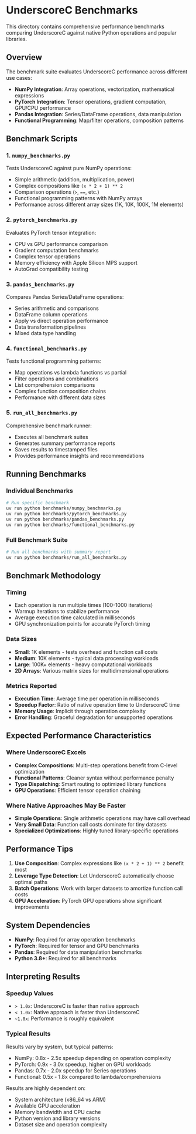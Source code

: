 # UnderscoreC Benchmarks

This directory contains comprehensive performance benchmarks comparing UnderscoreC against native Python operations and popular libraries.

## Overview

The benchmark suite evaluates UnderscoreC performance across different use cases:

- **NumPy Integration**: Array operations, vectorization, mathematical expressions
- **PyTorch Integration**: Tensor operations, gradient computation, GPU/CPU performance  
- **Pandas Integration**: Series/DataFrame operations, data manipulation
- **Functional Programming**: Map/filter operations, composition patterns

## Benchmark Scripts

### 1. `numpy_benchmarks.py`
Tests UnderscoreC against pure NumPy operations:
- Simple arithmetic (addition, multiplication, power)
- Complex compositions like `(x * 2 + 1) ** 2`
- Comparison operations (`>`, `==`, etc.)
- Functional programming patterns with NumPy arrays
- Performance across different array sizes (1K, 10K, 100K, 1M elements)

### 2. `pytorch_benchmarks.py`  
Evaluates PyTorch tensor integration:
- CPU vs GPU performance comparison
- Gradient computation benchmarks
- Complex tensor operations
- Memory efficiency with Apple Silicon MPS support
- AutoGrad compatibility testing

### 3. `pandas_benchmarks.py`
Compares Pandas Series/DataFrame operations:
- Series arithmetic and comparisons
- DataFrame column operations
- Apply vs direct operation performance
- Data transformation pipelines
- Mixed data type handling

### 4. `functional_benchmarks.py`
Tests functional programming patterns:
- Map operations vs lambda functions vs partial
- Filter operations and combinations
- List comprehension comparisons
- Complex function composition chains
- Performance with different data sizes

### 5. `run_all_benchmarks.py`
Comprehensive benchmark runner:
- Executes all benchmark suites
- Generates summary performance reports
- Saves results to timestamped files
- Provides performance insights and recommendations

## Running Benchmarks

### Individual Benchmarks
```bash
# Run specific benchmark
uv run python benchmarks/numpy_benchmarks.py
uv run python benchmarks/pytorch_benchmarks.py
uv run python benchmarks/pandas_benchmarks.py
uv run python benchmarks/functional_benchmarks.py
```

### Full Benchmark Suite
```bash
# Run all benchmarks with summary report
uv run python benchmarks/run_all_benchmarks.py
```

## Benchmark Methodology

### Timing
- Each operation is run multiple times (100-1000 iterations)
- Warmup iterations to stabilize performance
- Average execution time calculated in milliseconds
- GPU synchronization points for accurate PyTorch timing

### Data Sizes
- **Small**: 1K elements - tests overhead and function call costs
- **Medium**: 10K elements - typical data processing workloads  
- **Large**: 100K+ elements - heavy computational workloads
- **2D Arrays**: Various matrix sizes for multidimensional operations

### Metrics Reported
- **Execution Time**: Average time per operation in milliseconds
- **Speedup Factor**: Ratio of native operation time to UnderscoreC time
- **Memory Usage**: Implicit through operation complexity
- **Error Handling**: Graceful degradation for unsupported operations

## Expected Performance Characteristics

### Where UnderscoreC Excels
- **Complex Compositions**: Multi-step operations benefit from C-level optimization
- **Functional Patterns**: Cleaner syntax without performance penalty
- **Type Dispatching**: Smart routing to optimized library functions
- **GPU Operations**: Efficient tensor operation chaining

### Where Native Approaches May Be Faster  
- **Simple Operations**: Single arithmetic operations may have call overhead
- **Very Small Data**: Function call costs dominate for tiny datasets
- **Specialized Optimizations**: Highly tuned library-specific operations

## Performance Tips

1. **Use Composition**: Complex expressions like `(x * 2 + 1) ** 2` benefit most
2. **Leverage Type Detection**: Let UnderscoreC automatically choose optimal paths
3. **Batch Operations**: Work with larger datasets to amortize function call costs
4. **GPU Acceleration**: PyTorch GPU operations show significant improvements

## System Dependencies

- **NumPy**: Required for array operation benchmarks
- **PyTorch**: Required for tensor and GPU benchmarks  
- **Pandas**: Required for data manipulation benchmarks
- **Python 3.8+**: Required for all benchmarks

## Interpreting Results

### Speedup Values
- `> 1.0x`: UnderscoreC is faster than native approach
- `< 1.0x`: Native approach is faster than UnderscoreC  
- `~1.0x`: Performance is roughly equivalent

### Typical Results
Results vary by system, but typical patterns:
- NumPy: 0.8x - 2.5x speedup depending on operation complexity
- PyTorch: 0.9x - 3.0x speedup, higher on GPU workloads
- Pandas: 0.7x - 2.0x speedup for Series operations
- Functional: 0.5x - 1.8x compared to lambda/comprehensions

Results are highly dependent on:
- System architecture (x86_64 vs ARM)
- Available GPU acceleration  
- Memory bandwidth and CPU cache
- Python version and library versions
- Dataset size and operation complexity